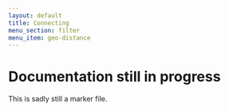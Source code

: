 ```yaml
---
layout: default
title: Connecting
menu_section: filter
menu_item: geo-distance
---
```



# Documentation still in progress

This is sadly still a marker file.

